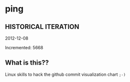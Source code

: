 # ping

## HISTORICAL ITERATION
2012-12-08

Incremented: 5668

## What is this?? 
Linux skills to hack the github commit visualization chart `;-)`
